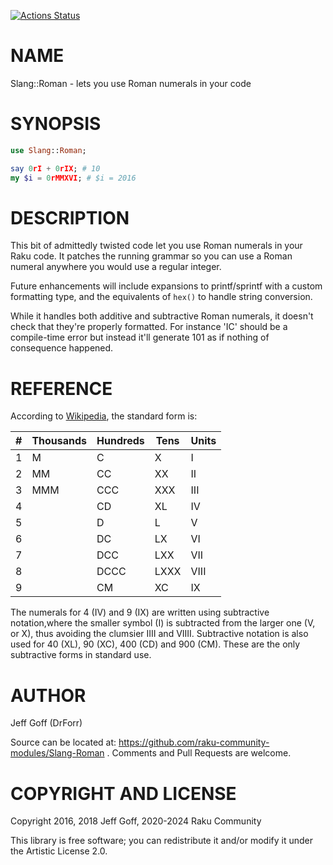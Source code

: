 [![Actions Status](https://github.com/raku-community-modules/Slang-Roman/workflows/test/badge.svg)](https://github.com/raku-community-modules/Slang-Roman/actions)

NAME
====

Slang::Roman - lets you use Roman numerals in your code

SYNOPSIS
========

```raku
use Slang::Roman;

say 0rI + 0rIX; # 10
my $i = 0rMMXVI; # $i = 2016
```

DESCRIPTION
===========

This bit of admittedly twisted code let you use Roman numerals in your Raku code. It patches the running grammar so you can use a Roman numeral anywhere you would use a regular integer.

Future enhancements will include expansions to printf/sprintf with a custom formatting type, and the equivalents of `hex()` to handle string conversion.

While it handles both additive and subtractive Roman numerals, it doesn't check that they're properly formatted. For instance 'IC' should be a compile-time error but instead it'll generate 101 as if nothing of consequence happened.

REFERENCE
=========

According to [Wikipedia](https://en.wikipedia.org/wiki/Roman_numerals), the standard form is:

| # | Thousands | Hundreds | Tens | Units |
|---|-----------|----------|------|-------|
| 1 | M         | C        | X    | I     |
| 2 | MM        | CC       | XX   | II    |
| 3 | MMM       | CCC      | XXX  | III   |
| 4 |           | CD       | XL   | IV    |
| 5 |           | D        | L    | V     |
| 6 |           | DC       | LX   | VI    |
| 7 |           | DCC      | LXX  | VII   |
| 8 |           | DCCC     | LXXX | VIII  |
| 9 |           | CM       | XC   | IX    |

The numerals for 4 (IV) and 9 (IX) are written using subtractive notation,where the smaller symbol (I) is subtracted from the larger one (V, or X), thus avoiding the clumsier IIII and VIIII. Subtractive notation is also used for 40 (XL), 90 (XC), 400 (CD) and 900 (CM). These are the only subtractive forms in standard use.

AUTHOR
======

Jeff Goff (DrForr)

Source can be located at: https://github.com/raku-community-modules/Slang-Roman . Comments and Pull Requests are welcome.

COPYRIGHT AND LICENSE
=====================

Copyright 2016, 2018 Jeff Goff, 2020-2024 Raku Community

This library is free software; you can redistribute it and/or modify it under the Artistic License 2.0.

